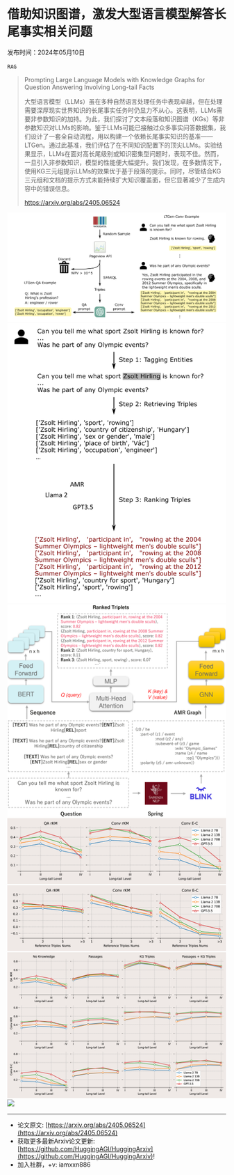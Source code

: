 # 借助知识图谱，激发大型语言模型解答长尾事实相关问题
发布时间：2024年05月10日

`RAG`
> Prompting Large Language Models with Knowledge Graphs for Question Answering Involving Long-tail Facts
>
> 大型语言模型（LLMs）虽在多种自然语言处理任务中表现卓越，但在处理需要深厚现实世界知识的长尾事实任务时仍显力不从心。这表明，LLMs需要非参数知识的加持。为此，我们探讨了文本段落和知识图谱（KGs）等非参数知识对LLMs的影响。鉴于LLMs可能已接触过众多事实问答数据集，我们设计了一套全自动流程，用以构建一个依赖长尾事实知识的基准——LTGen。通过此基准，我们评估了在不同知识配置下的顶尖LLMs。实验结果显示，LLMs在面对高长尾级别或知识密集型问题时，表现不佳。然而，一旦引入非参数知识，模型的性能便大幅提升。我们发现，在多数情况下，使用KG三元组提示LLMs的效果优于基于段落的提示。同时，尽管结合KG三元组和文档的提示方式未能持续扩大知识覆盖面，但它显著减少了生成内容中的错误信息。
>
> https://arxiv.org/abs/2405.06524

![](https://raw.githubusercontent.com/HuggingAGI/HuggingArxiv/main/paper_images/2405.06524/x1.png)
![](https://raw.githubusercontent.com/HuggingAGI/HuggingArxiv/main/paper_images/2405.06524/x2.png)
![](https://raw.githubusercontent.com/HuggingAGI/HuggingArxiv/main/paper_images/2405.06524/x3.png)
![](https://raw.githubusercontent.com/HuggingAGI/HuggingArxiv/main/paper_images/2405.06524/x4.png)
![](https://raw.githubusercontent.com/HuggingAGI/HuggingArxiv/main/paper_images/2405.06524/x5.png)
![](https://raw.githubusercontent.com/HuggingAGI/HuggingArxiv/main/paper_images/2405.06524/x6.png)
![](https://raw.githubusercontent.com/HuggingAGI/HuggingArxiv/main/paper_images/2405.06524/x7.png)

<hr />

- 论文原文: [https://arxiv.org/abs/2405.06524](https://arxiv.org/abs/2405.06524)
- 获取更多最新Arxiv论文更新: [https://github.com/HuggingAGI/HuggingArxiv](https://github.com/HuggingAGI/HuggingArxiv)!
- 加入社群，+v: iamxxn886